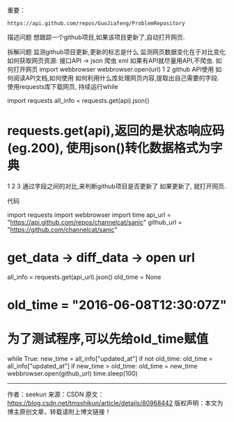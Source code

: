 

重要：



~~~http
https://api.github.com/repos/GuoJiafeng/ProblemRepository
~~~





描述问题
想跟踪一个github项目,如果该项目更新了,自动打开网页.

拆解问题
监测github项目更新,更新的标志是什么 
监测网页数据变化在于对比变化 
如何获取网页资源: 
接口API -> json
爬虫 xml 
如果有API就尽量用API,不爬虫.
如何打开网页
import webbrowser
webbrowser.open(url)
1
2
github API使用 
如何阅读API文档,如何使用 
如何利用什么库处理网页内容,提取出自己需要的字段. 
使用requests库下载网页, 持续运行while

import requests
all_info = requests.get(api).json()
# requests.get(api),返回的是状态响应码(eg.200), 使用json()转化数据格式为字典
1
2
3
通过字段之间的对比,来判断github项目是否更新了 
如果更新了, 就打开网页.

代码

import requests
import webbrowser
import time
api_url = "https://api.github.com/repos/channelcat/sanic"
github_url = "https://github.com/channelcat/sanic"

# get_data -> diff_data -> open url
all_info = requests.get(api_url).json()
old_time = None
# old_time = "2016-06-08T12:30:07Z"
# 为了测试程序,可以先给old_time赋值
while True:
    new_time = all_info["updated_at"]
    if not old_time:
        old_time = all_info["updated_at"]
    if new_time > old_time:
        old_time = new_time
        webbrowser.open(github_url)
    time.sleep(100)

---------------------
作者：seekun 
来源：CSDN 
原文：https://blog.csdn.net/tmsshikun/article/details/80968442 
版权声明：本文为博主原创文章，转载请附上博文链接！